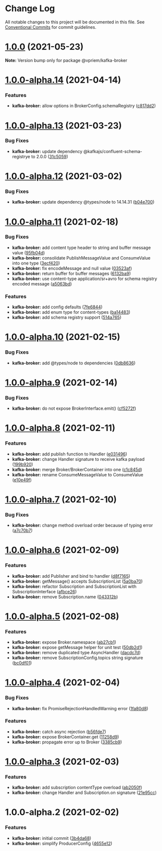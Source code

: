 # Change Log

All notable changes to this project will be documented in this file.
See [Conventional Commits](https://conventionalcommits.org) for commit guidelines.

# [1.0.0](https://github.com/vpriem/ts-monorepo/compare/@vpriem/kafka-broker@1.0.0-alpha.14...@vpriem/kafka-broker@1.0.0) (2021-05-23)

**Note:** Version bump only for package @vpriem/kafka-broker





# [1.0.0-alpha.14](https://github.com/vpriem/ts-monorepo/compare/@vpriem/kafka-broker@1.0.0-alpha.13...@vpriem/kafka-broker@1.0.0-alpha.14) (2021-04-14)


### Features

* **kafka-broker:** allow options in BrokerConfig.schemaRegistry ([c817dd2](https://github.com/vpriem/ts-monorepo/commit/c817dd2ca338bc645e38fb0d20e72cad80d8d1db))





# [1.0.0-alpha.13](https://github.com/vpriem/ts-monorepo/compare/@vpriem/kafka-broker@1.0.0-alpha.12...@vpriem/kafka-broker@1.0.0-alpha.13) (2021-03-23)


### Bug Fixes

* **kafka-broker:** update dependency @kafkajs/confluent-schema-registrye to 2.0.0 ([31c5059](https://github.com/vpriem/ts-monorepo/commit/31c505959b7eca6459422a9ea421eba7f7837410))





# [1.0.0-alpha.12](https://github.com/vpriem/ts-monorepo/compare/@vpriem/kafka-broker@1.0.0-alpha.11...@vpriem/kafka-broker@1.0.0-alpha.12) (2021-03-02)


### Bug Fixes

* **kafka-broker:** update dependency @types/node to 14.14.31 ([b04e700](https://github.com/vpriem/ts-monorepo/commit/b04e70020d17434f7fe3fbbba8ce07c0d925e100))





# [1.0.0-alpha.11](https://github.com/vpriem/ts-monorepo/compare/@vpriem/kafka-broker@1.0.0-alpha.10...@vpriem/kafka-broker@1.0.0-alpha.11) (2021-02-18)


### Bug Fixes

* **kafka-broker:** add content type header to string and buffer message value ([95fb04d](https://github.com/vpriem/ts-monorepo/commit/95fb04d53e822638b4368d5dd6b4c106ef3ca58a))
* **kafka-broker:** consolidate PublishMessageValue and ConsumeValue into one type ([3ecf420](https://github.com/vpriem/ts-monorepo/commit/3ecf420c961f4253c6982e2d33aa446c3d0463d2))
* **kafka-broker:** fix encodeMessage and null value ([03523af](https://github.com/vpriem/ts-monorepo/commit/03523afbc1f36676158de5b1bc2e44570b930365))
* **kafka-broker:** return buffer for buffer messages ([6132ba9](https://github.com/vpriem/ts-monorepo/commit/6132ba9443136b21160dfbdb4814537bba6ef244))
* **kafka-broker:** use content-type application/sr+avro for schema registry encoded message ([a5063bd](https://github.com/vpriem/ts-monorepo/commit/a5063bddd877506a9d9dd61813d22c869371850e))


### Features

* **kafka-broker:** add config defaults ([7fe6844](https://github.com/vpriem/ts-monorepo/commit/7fe68448c0009d005f14b93737a1ca0e35d8df64))
* **kafka-broker:** add enum type for content-types ([ba14483](https://github.com/vpriem/ts-monorepo/commit/ba1448326c776f6e55c6bbc1bfa525abd81c01fe))
* **kafka-broker:** add schema registry support ([514a765](https://github.com/vpriem/ts-monorepo/commit/514a765097c34ffa68f9b97dc7de127d5df1677a))





# [1.0.0-alpha.10](https://github.com/vpriem/ts-monorepo/compare/@vpriem/kafka-broker@1.0.0-alpha.9...@vpriem/kafka-broker@1.0.0-alpha.10) (2021-02-15)


### Bug Fixes

* **kafka-broker:** add @types/node to dependencies ([0db8636](https://github.com/vpriem/ts-monorepo/commit/0db8636580817fd0d8afd6804d7604813d0291df))





# [1.0.0-alpha.9](https://github.com/vpriem/ts-monorepo/compare/@vpriem/kafka-broker@1.0.0-alpha.8...@vpriem/kafka-broker@1.0.0-alpha.9) (2021-02-14)


### Bug Fixes

* **kafka-broker:** do not expose BrokerInterface.emit() ([cf5272f](https://github.com/vpriem/ts-monorepo/commit/cf5272f7713af950f798e1e44674a77656e9159d))





# [1.0.0-alpha.8](https://github.com/vpriem/ts-monorepo/compare/@vpriem/kafka-broker@1.0.0-alpha.7...@vpriem/kafka-broker@1.0.0-alpha.8) (2021-02-11)


### Features

* **kafka-broker:** add publish function to Handler ([e031496](https://github.com/vpriem/ts-monorepo/commit/e03149656989ce6b2c75525088a3457cbb6f0ead))
* **kafka-broker:** change Handler signature to receive kafka payload ([199b920](https://github.com/vpriem/ts-monorepo/commit/199b9208da449a0f4eb70f7c2baf84510dda6cac))
* **kafka-broker:** merge Broker/BrokerContainer into one ([c1c845d](https://github.com/vpriem/ts-monorepo/commit/c1c845d5cf695ea5fa3909950a1979e25be3347b))
* **kafka-broker:** rename ConsumeMessageValue to ConsumeValue ([e10e49f](https://github.com/vpriem/ts-monorepo/commit/e10e49f18cbb599d4a3d206d4ccd4c472ee986c8))





# [1.0.0-alpha.7](https://github.com/vpriem/ts-monorepo/compare/@vpriem/kafka-broker@1.0.0-alpha.6...@vpriem/kafka-broker@1.0.0-alpha.7) (2021-02-10)


### Bug Fixes

* **kafka-broker:** change method overload order because of typing error ([a7c70b7](https://github.com/vpriem/ts-monorepo/commit/a7c70b78c802cbe857b677c49acaf34437b33e71))





# [1.0.0-alpha.6](https://github.com/vpriem/ts-monorepo/compare/@vpriem/kafka-broker@1.0.0-alpha.5...@vpriem/kafka-broker@1.0.0-alpha.6) (2021-02-09)


### Features

* **kafka-broker:** add Publisher and bind to handler ([d8f7165](https://github.com/vpriem/ts-monorepo/commit/d8f7165d64eb2b58bf0f87996d1e90a6ef783978))
* **kafka-broker:** getMessage() accepts SubscriptionList ([5a0ba70](https://github.com/vpriem/ts-monorepo/commit/5a0ba702ff7acefdc6445f40902a388aa49e0a66))
* **kafka-broker:** refactor Subscription and SubscriptionList with SubscriptionInterface ([afbce26](https://github.com/vpriem/ts-monorepo/commit/afbce26c70986047f1cdf8adb48aad5e44f7a2c2))
* **kafka-broker:** remove Subscription.name ([043312b](https://github.com/vpriem/ts-monorepo/commit/043312b4c06cb11084d023c77c4cd7aff9137b11))





# [1.0.0-alpha.5](https://github.com/vpriem/ts-monorepo/compare/@vpriem/kafka-broker@1.0.0-alpha.4...@vpriem/kafka-broker@1.0.0-alpha.5) (2021-02-08)


### Features

* **kafka-broker:** expose Broker.namespace ([ab27cb1](https://github.com/vpriem/ts-monorepo/commit/ab27cb1808b40cdf9d80cee68f59bf84219f0a55))
* **kafka-broker:** expose getMessage helper for unit test ([50db2d1](https://github.com/vpriem/ts-monorepo/commit/50db2d1269ddcd1d845f98842a62cc03630caa06))
* **kafka-broker:** remove duplicated type AsyncHandler ([dacdc7d](https://github.com/vpriem/ts-monorepo/commit/dacdc7d3fb587e23e2efaf978d0d5a657e00df21))
* **kafka-broker:** remove SubscriptionConfig.topics string signature ([bc0df01](https://github.com/vpriem/ts-monorepo/commit/bc0df01d82a0a2acba0ec3f6d9c9dc2695924808))





# [1.0.0-alpha.4](https://github.com/vpriem/ts-monorepo/compare/@vpriem/kafka-broker@1.0.0-alpha.3...@vpriem/kafka-broker@1.0.0-alpha.4) (2021-02-04)


### Bug Fixes

* **kafka-broker:** fix PromiseRejectionHandledWarning error ([1fa80d8](https://github.com/vpriem/ts-monorepo/commit/1fa80d8d7331d62cc0b6ad510585c1367aade3f5))


### Features

* **kafka-broker:** catch async rejection ([b56fde7](https://github.com/vpriem/ts-monorepo/commit/b56fde787dc8e351de1c56c83ae794ab5cc5e08a))
* **kafka-broker:** expose BrokerContainer.get ([11258d9](https://github.com/vpriem/ts-monorepo/commit/11258d98b3859e73ec29be642d8d7abcf3af9256))
* **kafka-broker:** propagate error up to Broker ([3385cb9](https://github.com/vpriem/ts-monorepo/commit/3385cb94a0f29f24d86f3b7d29aaa1092d2e1262))





# [1.0.0-alpha.3](https://github.com/vpriem/ts-monorepo/compare/@vpriem/kafka-broker@1.0.0-alpha.2...@vpriem/kafka-broker@1.0.0-alpha.3) (2021-02-03)


### Features

* **kafka-broker:** add subscription contentType overload ([ab2050f](https://github.com/vpriem/ts-monorepo/commit/ab2050f2c63d5e229005d43900b7d88e8be77b90))
* **kafka-broker:** change Handler and Subscription.on signature ([21e95cc](https://github.com/vpriem/ts-monorepo/commit/21e95cc564838a1bc349dfddcda4abd8d5dc48f2))





# 1.0.0-alpha.2 (2021-02-02)


### Features

* **kafka-broker:** initial commit ([3b4da68](https://github.com/vpriem/ts-monorepo/commit/3b4da68e9f8870ea27655d37613180544007188a))
* **kafka-broker:** simplify ProducerConfig ([4655e12](https://github.com/vpriem/ts-monorepo/commit/4655e12581639dff5f51802a8b8c7f8dfb4a7acf))
